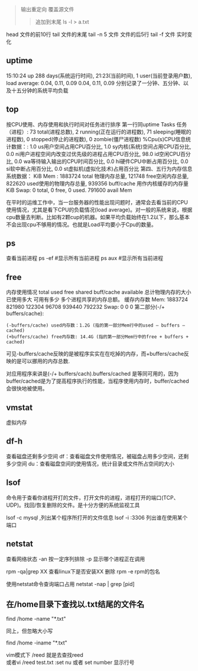 > 输出重定向     覆盖源文件
>>   追加到末尾
ls -l > a.txt

head  文件的前10行
tail   文件的末尾
tail -n 5  文件     文件的后5行
tail -f  文件  实时变化


## uptime
15:10:24 up 288 days(系统运行时间), 21:23(当前时间),  1 user(当前登录用户数),  load average: 0.04, 0.11, 0.09
0.04, 0.11, 0.09 分别记录了一分钟、五分钟、以及十五分钟的系统平均负载

## top 
按CPU使用、内存使用和执行时间对任务进行排序
第一行同uptime
Tasks 任务（进程）:  73 total(进程总数),   2 running(正在运行的进程数),  71 sleeping(睡眠的进程数),   0 stopped(停止的进程数),   0 zombie(僵尸进程数)
%Cpu(s)CPU信息统计数据：:  1.0 us用户空间占用CPU百分比,  1.0 sy内核(系统)空间占用CPU百分比,  0.0 ni用户进程空间内改变过优先级的进程占用CPU百分比, 
98.0 id空闲CPU百分比,  0.0 wa等待输入输出的CPU时间百分比,  0.0 hi硬件CPU中断占用百分比,  0.0 si软中断占用百分比,  0.0 st虚拟机(虚拟化技术)占用百分比
第四、五行为内存信息系统数据：
KiB Mem :  1883724 total 物理内存总量,   121748 free空闲内存总量,   822620 used使用的物理内存总量,   939356 buff/cache 用作内核缓存的内存量
KiB Swap:        0 total,        0 free,        0 used.   791600 avail Mem 

在平时的运维工作中，当一台服务器的性能出现问题时，通常会去看当前的CPU使用情况，尤其是看下CPU的负载情况(load average)。对一般的系统来说，根据cpu数量去判断。比如有2颗cup的机器。如果平均负载始终在1.2以下，那么基本不会出现cpu不够用的情况。也就是Load平均要小于Cpu的数量。

## ps
查看当前进程
ps -ef #显示所有当前进程
ps aux #显示所有当前进程
## free 
内存使用情况
              total        used        free      shared              buff/cache   available
        总计物理内存的大小  已使用多大   可用有多少  多个进程共享的内存总额。  缓存内存数
Mem:        1883724      821980      122304       96708               939440      792232
Swap:             0           0           0
第二部分(-/+ buffers/cache):

    (-buffers/cache) used内存数：1.2G (指的第一部分Mem行中的used – buffers – cached)
    (+buffers/cache) free内存数: 14.4G (指的第一部分Mem行中的free + buffers + cached)

可见-buffers/cache反映的是被程序实实在在吃掉的内存，而+buffers/cache反映的是可以挪用的内存总数.

对应用程序来讲是(-/+ buffers/cach).buffers/cached 是等同可用的，因为buffer/cached是为了提高程序执行的性能，当程序使用内存时，buffer/cached会很快地被使用。

## vmstat 
虚拟内存


## df-h  
查看磁盘还剩多少空间
df：查看磁盘文件使用情况，被磁盘占用多少空间，还剩多少空间
du：查看磁盘空间的使用情况，统计目录或文件所占空间的大小

## lsof
命令用于查看你进程开打的文件，打开文件的进程，进程打开的端口(TCP、UDP)。找回/恢复删除的文件。是十分方便的系统监视工具

lsof -c mysql ,列出某个程序所打开的文件信息
lsof -i :3306 列出谁在使用某个端口

## netstat  
查看网络状态
-an  按一定序列排除
-p   显示哪个进程正在调用

rpm -qa|grep XX
查看linux下是否安装XX
删除   rpm -e rpm的包名 

使用netstat命令查询端口占用
netstat -nap | grep [pid]

## 在/home目录下查找以.txt结尾的文件名

find /home -name "*.txt"

同上，但忽略大小写

find /home -iname "*.txt"

vim模式下
/reed       就是去查找reed   
或者vi /reed  test.txt
:set nu  或者 set number 显示行号